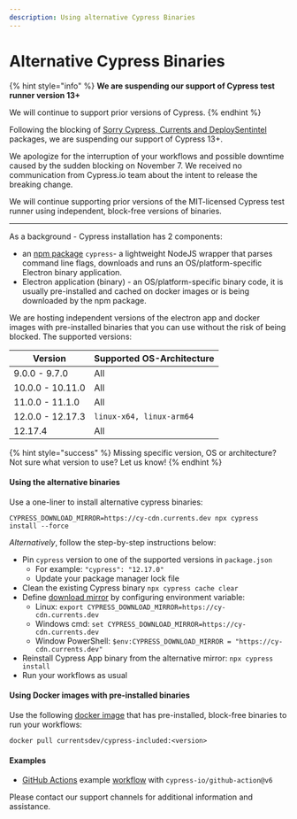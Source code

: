 ```yaml
---
description: Using alternative Cypress Binaries
---
```


# Alternative Cypress Binaries

{% hint style="info" %}
**We are suspending our support of Cypress test runner version 13+**

We will continue to support prior versions of Cypress.
{% endhint %}

Following the blocking of [Sorry Cypress, Currents and DeploySentintel](https://currents.dev/posts/v13-blocking) packages, we are suspending our support of Cypress 13+.

We apologize for the interruption of your workflows and possible downtime caused by the sudden blocking on November 7. We received no communication from Cypress.io team about the intent to release the breaking change.

We will continue supporting prior versions of the MIT-licensed Cypress test runner using independent, block-free versions of binaries.

***

As a background - Cypress installation has 2 components:

* an [npm package](https://www.npmjs.com/package/cypress) `cypress`- a lightweight NodeJS wrapper that parses command line flags, downloads and runs an OS/platform-specific Electron binary application.
* Electron application (binary) - an OS/platform-specific binary code, it is usually pre-installed and cached on docker images or is being downloaded by the npm package.

We are hosting independent versions of the electron app and docker images with pre-installed binaries that you can use without the risk of being blocked. The supported versions:

| Version          | Supported OS-Architecture |
| ---------------- | ------------------------- |
| 9.0.0 - 9.7.0    | All                       |
| 10.0.0 - 10.11.0 | All                       |
| 11.0.0 - 11.1.0  | All                       |
| 12.0.0 - 12.17.3 | `linux-x64, linux-arm64`  |
| 12.17.4          | All                       |

{% hint style="success" %}
Missing specific version, OS or architecture? Not sure what version to use? Let us know!
{% endhint %}

#### Using the alternative binaries

Use a one-liner to install alternative cypress binaries:

```
CYPRESS_DOWNLOAD_MIRROR=https://cy-cdn.currents.dev npx cypress install --force
```

_Alternatively_, follow the step-by-step instructions below:

* Pin `cypress` version to one of the supported versions in `package.json`
  * For example: `"cypress": "12.17.0"`
  * Update your package manager lock file
* Clean the existing Cypress binary `npx cypress cache clear`
* Define [download mirror](https://docs.cypress.io/guides/references/advanced-installation#Mirroring) by configuring environment variable:
  * Linux: `export CYPRESS_DOWNLOAD_MIRROR=https://cy-cdn.currents.dev`
  * Windows cmd:  `set CYPRESS_DOWNLOAD_MIRROR=https://cy-cdn.currents.dev`
  * Window PowerShell:  `$env:CYPRESS_DOWNLOAD_MIRROR = "https://cy-cdn.currents.dev"`
* Reinstall Cypress App binary from the alternative mirror: `npx cypress install`
* Run your workflows as usual

#### Using Docker images with pre-installed binaries

Use the following [docker image](https://hub.docker.com/r/currentsdev/cypress-included) that has pre-installed, block-free binaries to run your workflows:

`docker pull currentsdev/cypress-included:<version>`

#### Examples

* [GitHub Actions](https://github.com/currents-dev/gh-actions-example/blob/main/.github/workflows/currents.yml) example [workflow](https://github.com/currents-dev/gh-actions-example/blob/main/.github/workflows/currents.yml) with `cypress-io/github-action@v6`

Please contact our support channels for additional information and assistance.
